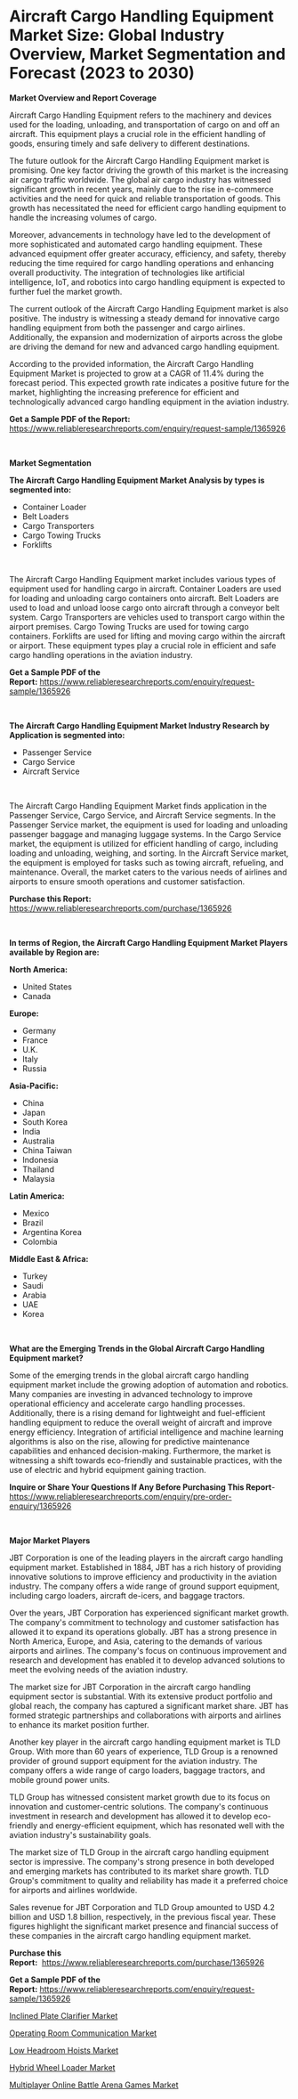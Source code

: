 <p><h1>Aircraft Cargo Handling Equipment Market Size: Global Industry Overview, Market Segmentation and Forecast (2023 to 2030)</h1></p><p><strong>Market Overview and Report Coverage</strong></p>
<p><p>Aircraft Cargo Handling Equipment refers to the machinery and devices used for the loading, unloading, and transportation of cargo on and off an aircraft. This equipment plays a crucial role in the efficient handling of goods, ensuring timely and safe delivery to different destinations.</p><p>The future outlook for the Aircraft Cargo Handling Equipment market is promising. One key factor driving the growth of this market is the increasing air cargo traffic worldwide. The global air cargo industry has witnessed significant growth in recent years, mainly due to the rise in e-commerce activities and the need for quick and reliable transportation of goods. This growth has necessitated the need for efficient cargo handling equipment to handle the increasing volumes of cargo.</p><p>Moreover, advancements in technology have led to the development of more sophisticated and automated cargo handling equipment. These advanced equipment offer greater accuracy, efficiency, and safety, thereby reducing the time required for cargo handling operations and enhancing overall productivity. The integration of technologies like artificial intelligence, IoT, and robotics into cargo handling equipment is expected to further fuel the market growth.</p><p>The current outlook of the Aircraft Cargo Handling Equipment market is also positive. The industry is witnessing a steady demand for innovative cargo handling equipment from both the passenger and cargo airlines. Additionally, the expansion and modernization of airports across the globe are driving the demand for new and advanced cargo handling equipment.</p><p>According to the provided information, the Aircraft Cargo Handling Equipment Market is projected to grow at a CAGR of 11.4% during the forecast period. This expected growth rate indicates a positive future for the market, highlighting the increasing preference for efficient and technologically advanced cargo handling equipment in the aviation industry.</p></p>
<p><strong>Get a Sample PDF of the Report:</strong> <a href="https://www.reliableresearchreports.com/enquiry/request-sample/1365926">https://www.reliableresearchreports.com/enquiry/request-sample/1365926</a></p>
<p>&nbsp;</p>
<p><strong>Market Segmentation</strong></p>
<p><strong>The Aircraft Cargo Handling Equipment Market Analysis by types is segmented into:</strong></p>
<p><ul><li>Container Loader</li><li>Belt Loaders</li><li>Cargo Transporters</li><li>Cargo Towing Trucks</li><li>Forklifts</li></ul></p>
<p>&nbsp;</p>
<p><p>The Aircraft Cargo Handling Equipment market includes various types of equipment used for handling cargo in aircraft. Container Loaders are used for loading and unloading cargo containers onto aircraft. Belt Loaders are used to load and unload loose cargo onto aircraft through a conveyor belt system. Cargo Transporters are vehicles used to transport cargo within the airport premises. Cargo Towing Trucks are used for towing cargo containers. Forklifts are used for lifting and moving cargo within the aircraft or airport. These equipment types play a crucial role in efficient and safe cargo handling operations in the aviation industry.</p></p>
<p><strong>Get a Sample PDF of the Report:</strong>&nbsp;<a href="https://www.reliableresearchreports.com/enquiry/request-sample/1365926">https://www.reliableresearchreports.com/enquiry/request-sample/1365926</a></p>
<p>&nbsp;</p>
<p><strong>The Aircraft Cargo Handling Equipment Market Industry Research by Application is segmented into:</strong></p>
<p><ul><li>Passenger Service</li><li>Cargo Service</li><li>Aircraft Service</li></ul></p>
<p>&nbsp;</p>
<p><p>The Aircraft Cargo Handling Equipment Market finds application in the Passenger Service, Cargo Service, and Aircraft Service segments. In the Passenger Service market, the equipment is used for loading and unloading passenger baggage and managing luggage systems. In the Cargo Service market, the equipment is utilized for efficient handling of cargo, including loading and unloading, weighing, and sorting. In the Aircraft Service market, the equipment is employed for tasks such as towing aircraft, refueling, and maintenance. Overall, the market caters to the various needs of airlines and airports to ensure smooth operations and customer satisfaction.</p></p>
<p><strong>Purchase this Report:</strong>&nbsp; <a href="https://www.reliableresearchreports.com/purchase/1365926">https://www.reliableresearchreports.com/purchase/1365926</a></p>
<p>&nbsp;</p>
<p><strong>In terms of Region, the Aircraft Cargo Handling Equipment Market Players available by Region are:</strong></p>
<p>
    <p> <strong> North America: </strong>
        <ul>
            <li>United States</li>
            <li>Canada</li>
        </ul>
        </p> 
    <p> <strong> Europe: </strong>
        <ul>
            <li>Germany</li>
            <li>France</li>
            <li>U.K.</li>
            <li>Italy</li>
            <li>Russia</li>
        </ul>
        </p> 
    <p> <strong> Asia-Pacific: </strong>
        <ul>
            <li>China</li>
            <li>Japan</li>
            <li>South Korea</li>
            <li>India</li>
            <li>Australia</li>
            <li>China Taiwan</li>
            <li>Indonesia</li>
            <li>Thailand</li>
            <li>Malaysia</li>
        </ul>
        </p> 
    <p> <strong> Latin America: </strong>
        <ul>
            <li>Mexico</li>
            <li>Brazil</li>
            <li>Argentina Korea</li>
            <li>Colombia</li>
        </ul>
        </p> 
    <p> <strong> Middle East & Africa: </strong>
        <ul>
            <li>Turkey</li>
            <li>Saudi</li>
            <li>Arabia</li>
            <li>UAE</li>
            <li>Korea</li>
        </ul>
    </p>
    </p>
<p>&nbsp;</p>
<p><strong>What are the Emerging Trends in the Global Aircraft Cargo Handling Equipment market?</strong></p>
<p><p>Some of the emerging trends in the global aircraft cargo handling equipment market include the growing adoption of automation and robotics. Many companies are investing in advanced technology to improve operational efficiency and accelerate cargo handling processes. Additionally, there is a rising demand for lightweight and fuel-efficient handling equipment to reduce the overall weight of aircraft and improve energy efficiency. Integration of artificial intelligence and machine learning algorithms is also on the rise, allowing for predictive maintenance capabilities and enhanced decision-making. Furthermore, the market is witnessing a shift towards eco-friendly and sustainable practices, with the use of electric and hybrid equipment gaining traction.</p></p>
<p><strong>Inquire or Share Your Questions If Any Before Purchasing This Report</strong>- <a href="https://www.reliableresearchreports.com/enquiry/pre-order-enquiry/1365926">https://www.reliableresearchreports.com/enquiry/pre-order-enquiry/1365926</a></p>
<p>&nbsp;</p>
<p><strong>Major Market Players</strong></p>
<p><p>JBT Corporation is one of the leading players in the aircraft cargo handling equipment market. Established in 1884, JBT has a rich history of providing innovative solutions to improve efficiency and productivity in the aviation industry. The company offers a wide range of ground support equipment, including cargo loaders, aircraft de-icers, and baggage tractors. </p><p>Over the years, JBT Corporation has experienced significant market growth. The company's commitment to technology and customer satisfaction has allowed it to expand its operations globally. JBT has a strong presence in North America, Europe, and Asia, catering to the demands of various airports and airlines. The company's focus on continuous improvement and research and development has enabled it to develop advanced solutions to meet the evolving needs of the aviation industry.</p><p>The market size for JBT Corporation in the aircraft cargo handling equipment sector is substantial. With its extensive product portfolio and global reach, the company has captured a significant market share. JBT has formed strategic partnerships and collaborations with airports and airlines to enhance its market position further.</p><p>Another key player in the aircraft cargo handling equipment market is TLD Group. With more than 60 years of experience, TLD Group is a renowned provider of ground support equipment for the aviation industry. The company offers a wide range of cargo loaders, baggage tractors, and mobile ground power units.</p><p>TLD Group has witnessed consistent market growth due to its focus on innovation and customer-centric solutions. The company's continuous investment in research and development has allowed it to develop eco-friendly and energy-efficient equipment, which has resonated well with the aviation industry's sustainability goals.</p><p>The market size of TLD Group in the aircraft cargo handling equipment sector is impressive. The company's strong presence in both developed and emerging markets has contributed to its market share growth. TLD Group's commitment to quality and reliability has made it a preferred choice for airports and airlines worldwide.</p><p>Sales revenue for JBT Corporation and TLD Group amounted to USD 4.2 billion and USD 1.8 billion, respectively, in the previous fiscal year. These figures highlight the significant market presence and financial success of these companies in the aircraft cargo handling equipment market.</p></p>
<p><strong>Purchase this Report:</strong>&nbsp;&nbsp;<a href="https://www.reliableresearchreports.com/purchase/1365926">https://www.reliableresearchreports.com/purchase/1365926</a></p>
<p></p>
<p><strong>Get a Sample PDF of the Report:</strong>&nbsp;<a href="https://www.reliableresearchreports.com/enquiry/request-sample/1365926">https://www.reliableresearchreports.com/enquiry/request-sample/1365926</a></p>
<p><p><a href="https://www.linkedin.com/pulse/inclined-plate-clarifier-market-size-2023-2030-global-industrial-7qzme/">Inclined Plate Clarifier Market</a></p><p><a href="https://medium.com/@gabriellemcgrath66/operating-room-communication-market-size-cagr-trends-2024-2030-b21e885d5905">Operating Room Communication Market</a></p><p><a href="https://www.linkedin.com/pulse/low-headroom-hoists-market-size-2023-2030-global-industrial-0d7ve/">Low Headroom Hoists Market</a></p><p><a href="https://www.linkedin.com/pulse/hybrid-wheel-loader-market-size-share-global-analysis-bni7e/">Hybrid Wheel Loader Market</a></p><p><a href="https://medium.com/@deirdreclark76/multiplayer-online-battle-arena-games-market-size-cagr-trends-2024-2030-4f7026d3308f">Multiplayer Online Battle Arena Games Market</a></p></p>